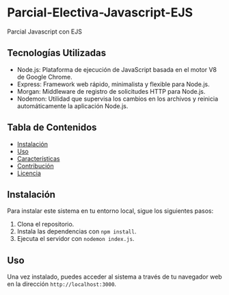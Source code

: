 # Parcial-Electiva-Javascript-EJS
Parcial Javascript con EJS

## Tecnologías Utilizadas
- Node.js: Plataforma de ejecución de JavaScript basada en el motor V8 de Google Chrome.
- Express: Framework web rápido, minimalista y flexible para Node.js.
- Morgan: Middleware de registro de solicitudes HTTP para Node.js.
- Nodemon: Utilidad que supervisa los cambios en los archivos y reinicia automáticamente la aplicación Node.js.

## Tabla de Contenidos
- [Instalación](#instalación)
- [Uso](#uso)
- [Características](#características)
- [Contribución](#contribución)
- [Licencia](#licencia)

## Instalación
Para instalar este sistema en tu entorno local, sigue los siguientes pasos:
1. Clona el repositorio.
2. Instala las dependencias con `npm install`.
3. Ejecuta el servidor con `nodemon index.js`.

## Uso
Una vez instalado, puedes acceder al sistema a través de tu navegador web en la dirección `http://localhost:3000`. 
